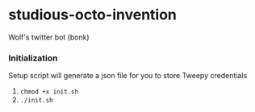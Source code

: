 # studious-octo-invention
Wolf's twitter bot (bonk)

### Initialization
Setup script will generate a json file for you to store Tweepy credentials

1. `chmod +x init.sh`
2. `./init.sh`
